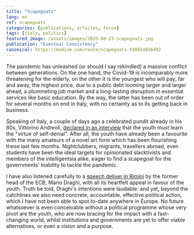 ```yaml
---
title: "Scapegoats"
lang: en
ref: scapegoats
categories: [publications, articles, focus]
tags: [italy, politics]
featured_image: /assets/images/2020-08-23-scapegoats.jpg
publication: "Eventual Consistency"
canonical: https://medium.com/reale/scapegoats-93881d856d92
---
```


The pandemic has unleashed (or should I say rekindled) a massive conflict between generations. On the one hand, the Covid-19 is incomparably more threatening for the elderly, on the other it is the youngest who will pay, far and away, the highest price, due to a public debt looming larger and larger ahead, a plummeting job market and a long-lasting disruption in essential services like basic education. By the way, the latter has been out of order for several months on end in Italy, with no certainty as to its getting back in business.

Speaking of Italy, a couple of days ago a celebrated pundit already in his 80s, Vittorino Andreoli, [declared in an interview](https://www.huffingtonpost.it/entry/altro-che-dar-loro-di-piu-i-giovani-imparino-il-sacrificio-intervista-a-vittorino-andreoli_it_5f3e96cfc5b6305f3254842e) that the youth must learn the "virtue of self-denial". After all, the youth have already been a favourite with the many amateurs of a novel art form which has been flourishing these last few months. Nightclubbers, migrants, travellers abroad, even students have been the ideal targets for opinionated slacktivists and members of the intelligentsia alike, eager to find a scapegoat for the governments' inability to tackle the pandemic.

I have also listened carefully to a [speech deliver in Rimini](https://www.meetingrimini.org/incertezza-e-responsabilita-lintervento-di-mario-draghi-al-41-meeting/) by the former head of the ECB, Mario Draghi, with all its heartfelt appeal in favour of the youth. Truth be told, Draghi's intentions were laudable: and yet, beyond the catchlines we also need concrete, accountable, effective political action, which I have not been able to spot to-date anywhere in Europe. No future whatsoever is even conceivable without a political programme whose very pivot are the youth, who are now bracing for the impact with a fast-changing world, whilst institutions and governments are yet to offer viable alternatives, or even a vision and a purpose.
